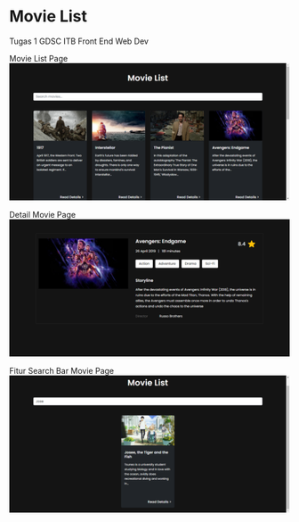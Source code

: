 # Movie List
 Tugas 1 GDSC ITB Front End Web Dev

Movie List Page
![Halaman Daftar Movie](img/Home.png)

Detail Movie Page
![Halaman Detail Movie](img/Detail.png)

Fitur Search Bar Movie Page
![Search Bar Movie](img/Search.png)
